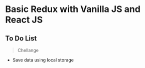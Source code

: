 # **Basic Redux with Vanilla JS and React JS**

## To Do List

> Chellange

- Save data using local storage